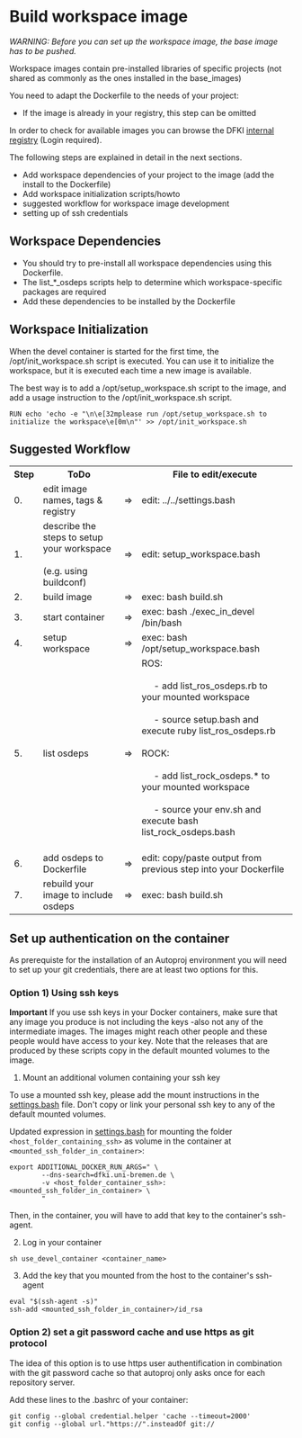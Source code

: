 # Build workspace image

_WARNING: Before you can set up the workspace image, the base image has to be pushed._

Workspace images contain pre-installed libraries of specific projects (not shared as commonly as the ones installed in the base_images)

You need to adapt the Dockerfile to the needs of your project:

* If the image is already in your registry, this step can be omitted

In order to check for available images you can browse the DFKI [internal registry](https://d-reg.hb.dfki.de/repositories) (Login required).


The following steps are explained in detail in the next sections.

* Add workspace dependencies of your project to the image (add the install to the Dockerfile)
* Add workspace initialization scripts/howto
* suggested workflow for workspace image development
* setting up of ssh credentials


## Workspace Dependencies

* You should try to pre-install all workspace dependencies using this Dockerfile.
* The list_*_osdeps scripts help to determine which workspace-specific packages are required
* Add these dependencies to be installed by the Dockerfile

## Workspace Initialization

When the devel container is started for the first time, the /opt/init_workspace.sh script is executed.
You can use it to initialize the workspace, but it is executed each time a new image is available.

The best way is to add a /opt/setup_workspace.sh script to the image, and add a usage instruction to the /opt/init_workspace.sh script.

```
RUN echo 'echo -e "\n\e[32mplease run /opt/setup_workspace.sh to initialize the workspace\e[0m\n"' >> /opt/init_workspace.sh
```

## Suggested Workflow

<table border="0">
 <tr>
    <th>Step</th>
    <th>ToDo</th>
    <th></th>
    <th>File to edit/execute</th>
 <tr>
    <td>0.</td>
    <td>edit image names, tags & registry</td>
    <td> => </td>
    <td> edit: ../../settings.bash </td>
 </tr>
 <tr>
    <td>1.</td>
    <td>describe the steps to setup your workspace<br></br> (e.g. using buildconf)</td>
    <td> => </td>
    <td> edit: setup_workspace.bash </td>
 </tr>
 <tr>
    <td>2.</td>
    <td>build image</td>
    <td> => </td>
    <td>exec: bash build.sh </td>
 </tr>
  <tr>
    <td>3.</td>
    <td>start container</td>
    <td> => </td>
    <td>exec: bash ./exec_in_devel /bin/bash </td>
 </tr>
 <tr>
    <td>4.</td>
    <td>setup workspace</td>
    <td> => </td>
    <td>exec: bash /opt/setup_workspace.bash</td>
 </tr>
 <tr>
    <td>5.</td>
    <td>list osdeps</td>
    <td> => </td>
    <td> ROS:<br></br>
         &nbsp;&nbsp;&nbsp;&nbsp; - add list_ros_osdeps.rb to your mounted workspace<br></br>
         &nbsp;&nbsp;&nbsp;&nbsp; - source setup.bash and execute ruby list_ros_osdeps.rb<br></br>
         ROCK:<br></br>
         &nbsp;&nbsp;&nbsp;&nbsp; - add list_rock_osdeps.* to your mounted workspace<br></br>
         &nbsp;&nbsp;&nbsp;&nbsp; - source your env.sh and execute bash list_rock_osdeps.bash<br></br>
         </td>
 </tr>
 <tr>
    <td>6.</td>
    <td>add osdeps to Dockerfile</td>
    <td> => </td>
    <td>edit: copy/paste output from previous step into your Dockerfile</td>
 </tr>
 <tr>
    <td>7.</td>
    <td>rebuild your image to include osdeps</td>
    <td> => </td>
    <td>exec: bash build.sh </td>
 </tr>
</table>


## Set up authentication on the container

As prerequiste for the installation of an Autoproj environment you will need to set up your git credentials, there are at least two options for this.

### Option 1) Using ssh keys

**Important** If you use ssh keys in your Docker containers, make sure that any image you produce is not including the keys -also not any of the intermediate images. The images might reach other people and these people would have access to your key. Note that the releases that are produced by these scripts copy in the default mounted volumes to the image. 

1. Mount an additional volumen containing your ssh key

To use a mounted ssh key, please add the mount instructions in the [settings.bash](https://git.hb.dfki.de/dfki-dockerfiles/docker_development/-/blob/master/settings.bash) file. Don't copy or link your personal ssh key to any of the default mounted volumes.

Updated expression in [settings.bash](https://git.hb.dfki.de/dfki-dockerfiles/docker_development/-/blob/master/settings.bash) for mounting the folder `<host_folder_containing_ssh>` as volume in the container at `<mounted_ssh_folder_in_container>`:
```
export ADDITIONAL_DOCKER_RUN_ARGS=" \
        --dns-search=dfki.uni-bremen.de \
        -v <host_folder_container_ssh>:<mounted_ssh_folder_in_container> \
        "
```

Then, in the container, you will have to add that key to the container's ssh-agent.

2. Log in your container

```
sh use_devel_container <container_name> 
```

3. Add the key that you mounted from the host to the container's ssh-agent

```
eval "$(ssh-agent -s)"
ssh-add <mounted_ssh_folder_in_container>/id_rsa
```

### Option 2) set a git password cache and use https as git protocol

The idea of this option is to use https user authentification in combination with the git password cache so that autoproj only asks once for each repository server.

Add these lines to the .bashrc of your container:
```
git config --global credential.helper 'cache --timeout=2000'
git config --global url."https://".insteadOf git://
```

